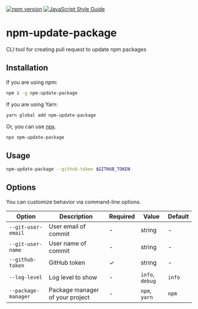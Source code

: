 [![npm version](https://badge.fury.io/js/npm-update-package.svg)](https://badge.fury.io/js/npm-update-package)
[![JavaScript Style Guide](https://img.shields.io/badge/code_style-standard-brightgreen.svg)](https://standardjs.com)

# npm-update-package

CLI tool for creating pull request to update npm packages

## Installation

If you are using npm:

```sh
npm i -g npm-update-package
```

If you are using Yarn:

```sh
yarn global add npm-update-package
```

Or, you can use [npx](https://docs.npmjs.com/cli/v8/commands/npx).

```sh
npx npm-update-package
```

## Usage

```sh
npm-update-package --github-token $GITHUB_TOKEN
```

## Options

You can customize behavior via command-line options.

|Option|Description|Required|Value|Default|
|---|---|---|---|---|
|`--git-user-email`|User email of commit|-|string|-|
|`--git-user-name`|User name of commit|-|string|-|
|`--github-token`|GitHub token|✓|string|-|
|`--log-level`|Log level to show|-|`info`, `debug`|`info`|
|`--package-manager`|Package manager of your project|-|`npm`, `yarn`|`npm`|
